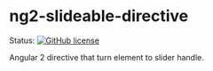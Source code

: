 # ng2-slideable-directive


Status:
[![GitHub license](https://img.shields.io/github/license/mashape/apistatus.svg?style=flat-square)]()


Angular 2 directive that turn element to slider handle.
